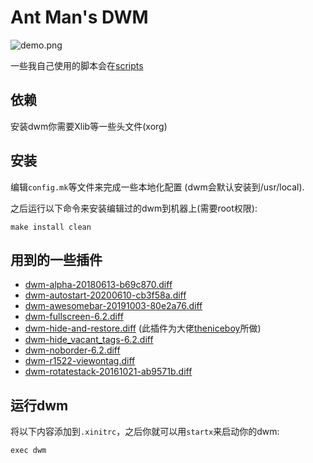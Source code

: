 Ant Man's DWM
============================

<!-- ![alatar](https://raw.githubusercontent.com/antman666/dwm/master/demo.png) -->
<!-- ![demo.png](https://raw.githubusercontent.com/antman666/dwm/master/demo.png) -->
![demo.png](https://gitee.com/antman666/dwm/blob/master/demo.png)

一些我自己使用的脚本会在[scripts](https://github.com/antman666/scripts)

依赖
------------
安装dwm你需要Xlib等一些头文件(xorg)


安装
------------
编辑`config.mk`等文件来完成一些本地化配置 (dwm会默认安装到/usr/local).

之后运行以下命令来安装编辑过的dwm到机器上(需要root权限):

	make install clean

用到的一些插件
---------------
- [dwm-alpha-20180613-b69c870.diff](https://dwm.suckless.org/patches/alpha/)
- [dwm-autostart-20200610-cb3f58a.diff](https://dwm.suckless.org/patches/autostart/)
- [dwm-awesomebar-20191003-80e2a76.diff](http://dwm.suckless.org/patches/awesomebar/)
- [dwm-fullscreen-6.2.diff](https://dwm.suckless.org/patches/fullscreen/)
- [dwm-hide-and-restore.diff](https://github.com/antman666/dwm/tree/master/patches/) (此插件为大佬[theniceboy](https://github.com/theniceboy/)所做)
- [dwm-hide_vacant_tags-6.2.diff](https://dwm.suckless.org/patches/hide_vacant_tags/)
- [dwm-noborder-6.2.diff](https://dwm.suckless.org/patches/noborder/)
- [dwm-r1522-viewontag.diff](https://dwm.suckless.org/patches/viewontag/)
- [dwm-rotatestack-20161021-ab9571b.diff](https://dwm.suckless.org/patches/rotatestack/)

运行dwm
-----------
将以下内容添加到`.xinitrc`，之后你就可以用`startx`来启动你的dwm:

	exec dwm


